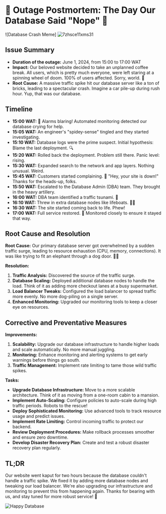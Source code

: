 # 🚨 Outage Postmortem: The Day Our Database Said "Nope" 🚨

![Database Crash Meme]
![7zhsce11xms31](https://github.com/Psybah/alx-system_engineering-devops/assets/144453344/04f7a131-8e9e-445d-aa7c-3b3a24900bff)

## Issue Summary

- **Duration of the outage:** June 1, 2024, from 15:00 to 17:00 WAT
- **Impact:** Our beloved website decided to take an unplanned coffee break. All users, which is pretty much everyone, were left staring at a spinning wheel of doom. 100% of users affected. Sorry, world. 🙈
- **Root Cause:** A massive traffic spike hit our database server like a ton of bricks, leading to a spectacular crash. Imagine a car pile-up during rush hour. Yup, that was our database.

## Timeline

- **15:00 WAT:** 🚨 Alarms blaring! Automated monitoring detected our database crying for help.
- **15:05 WAT:** An engineer's "spidey-sense" tingled and they started investigating.
- **15:10 WAT:** Database logs were the prime suspect. Initial hypothesis: Blame the last deployment. 🔍
- **15:20 WAT:** Rolled back the deployment. Problem still there. Panic level: rising.
- **15:30 WAT:** Expanded search to the network and app layers. Nothing unusual. Weird.
- **15:45 WAT:** Customers started complaining. 💬 "Hey, your site is down!" Thanks for the heads-up, folks.
- **15:50 WAT:** Escalated to the Database Admin (DBA) team. They brought in the heavy artillery.
- **16:00 WAT:** DBA team identified a traffic tsunami. 🌊
- **16:10 WAT:** Threw in extra database nodes like lifeboats. 🚣‍♀️
- **16:30 WAT:** The site started coming back to life. Phew!
- **17:00 WAT:** Full service restored. 🎉 Monitored closely to ensure it stayed that way.

## Root Cause and Resolution

**Root Cause:**
Our primary database server got overwhelmed by a sudden traffic surge, leading to resource exhaustion (CPU, memory, connections). It was like trying to fit an elephant through a dog door. 🐘🚪

**Resolution:**
1. **Traffic Analysis:** Discovered the source of the traffic surge.
2. **Database Scaling:** Deployed additional database nodes to handle the load. Think of it as adding more checkout lanes at a busy supermarket.
3. **Load Balancer Tweaks:** Configured the load balancer to spread traffic more evenly. No more dog-piling on a single server.
4. **Enhanced Monitoring:** Upgraded our monitoring tools to keep a closer eye on resources.

## Corrective and Preventative Measures

**Improvements:**
1. **Scalability:** Upgrade our database infrastructure to handle higher loads and scale automatically. No more manual juggling.
2. **Monitoring:** Enhance monitoring and alerting systems to get early warnings before things go south.
3. **Traffic Management:** Implement rate limiting to tame those wild traffic spikes.

**Tasks:**
- **Upgrade Database Infrastructure:** Move to a more scalable architecture. Think of it as moving from a one-room cabin to a mansion.
- **Implement Auto-Scaling:** Configure policies to auto-scale during high traffic periods. Robots to the rescue!
- **Deploy Sophisticated Monitoring:** Use advanced tools to track resource usage and predict issues.
- **Implement Rate Limiting:** Control incoming traffic to protect our backend.
- **Review Deployment Procedures:** Make rollback processes smoother and ensure zero downtime.
- **Develop Disaster Recovery Plan:** Create and test a robust disaster recovery plan regularly.

## TL;DR

Our website went kaput for two hours because the database couldn't handle a traffic spike. We fixed it by adding more database nodes and tweaking our load balancer. We're also upgrading our infrastructure and monitoring to prevent this from happening again. Thanks for bearing with us, and stay tuned for more robust service! 💪

![Happy Database](https://www.google.com/url?sa=i&url=https%3A%2F%2Fmakeameme.org%2Fmeme%2Fthis-database-makes&psig=AOvVaw07w8vSt6oWuNo9PGWEB42u&ust=1717998739506000&source=images&cd=vfe&opi=89978449&ved=0CBIQjRxqFwoTCPCClprqzYYDFQAAAAAdAAAAABAE)
